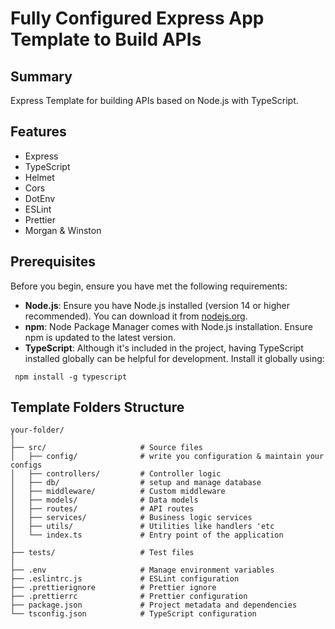 # Fully Configured Express App Template to Build APIs

## Summary

Express Template for building APIs based on Node.js with TypeScript.

## Features

-   Express
-   TypeScript
-   Helmet
-   Cors
-   DotEnv
-   ESLint
-   Prettier
-   Morgan & Winston

## Prerequisites

Before you begin, ensure you have met the following requirements:

-   **Node.js**: Ensure you have Node.js installed (version 14 or higher recommended). You can download it from [nodejs.org](https://nodejs.org/).
-   **npm**: Node Package Manager comes with Node.js installation. Ensure npm is updated to the latest version.
-   **TypeScript**: Although it's included in the project, having TypeScript installed globally can be helpful for development. Install it globally using:

```cli
 npm install -g typescript
```

## Template Folders Structure

```
your-folder/
│
├── src/                     # Source files
│   ├── config/              # write you configuration & maintain your configs
│   ├── controllers/         # Controller logic
│   ├── db/                  # setup and manage database
│   ├── middleware/          # Custom middleware
│   ├── models/              # Data models
│   ├── routes/              # API routes
│   ├── services/            # Business logic services
│   ├── utils/               # Utilities like handlers 'etc
│   └── index.ts             # Entry point of the application
│
├── tests/                   # Test files
│
├── .env                     # Manage environment variables
├── .eslintrc.js             # ESLint configuration
├── .prettierignore          # Prettier ignore
├── .prettierrc              # Prettier configuration
├── package.json             # Project metadata and dependencies
└── tsconfig.json            # TypeScript configuration

```
